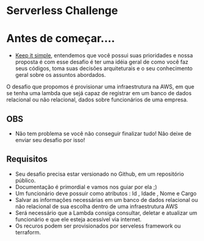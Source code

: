 # Serverless Challenge

# Antes de começar....

- [Keep it simple](https://pt.wikipedia.org/wiki/Princ%C3%ADpio_KISS), entendemos que você possui suas prioridades e nossa proposta é com esse desafio é ter uma idéia geral de como você faz seus códigos, toma suas decisões arquiteturais e o seu conhecimento geral sobre os assuntos abordados.

O desafio que propomos é provisionar uma infraestrutura na AWS, em que se tenha uma lambda que sejá capaz de registrar em um banco de dados relacional ou não relacional, dados sobre funcionários de uma empresa.

## OBS
- Não tem problema se você não conseguir finalizar tudo! Não deixe de enviar seu desafio por isso!

## Requisitos
- Seu desafio precisa estar versionado no Github, em um repositório público.
- Documentação é primordial e vamos nos guiar por ela ;)
- Um funcionário deve possuir como atributos : Id , Idade , Nome e Cargo<br/>
- Salvar as informações necessárias em um banco de dados relacional ou não relacional de sua escolha dentro de uma infraestrutura AWS<br/>
- Será necessário que a Lambda consiga consultar, deletar e atualizar um funcionário e que ele esteja acessível via internet.<br/>
- Os recuros podem ser provisionados por serveless framework ou terraform.

